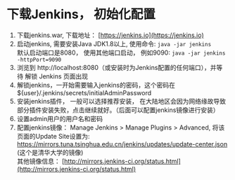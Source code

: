 # 下载Jenkins， 初始化配置

   1. 下载jenkins.war, 下载地址： [https://jenkins.io](https://jenkins.io)
   2. 启动jenkins, 需要安装Java JDK1.8以上, 使用命令:  `java -jar jenkins`  
    默认启动端口是8080， 使用其他端口启动， 例如9090: `java -jar jenkins -httpPort=9090`
   3. 浏览到 http://localhost:8080（或安装时为Jenkins配置的任何端口），并等待 解锁 Jenkins 页面出现 
   4. 解锁jenkins，一开始需要输入jenkins的密码，这个密码在${user}/.jenkins/secrets/initialAdminPassword
   5. 安装jenkins插件， 一般可以选择推荐安装， 在大陆地区会因为网络缘故导致部分插件安装失败，点击继续就好。（后面可以配置jenkins镜像进行安装）
   6. 设置admin用户的用户名和密码
   7. 配置jenkins镜像： Manage Jenkins > Manage Plugins > Advanced, 将该页面的Update Site设置为: https://mirrors.tuna.tsinghua.edu.cn/jenkins/updates/update-center.json (这个是清华大学的镜像)  
   其他镜像信息： [http://mirrors.jenkins-ci.org/status.html](http://mirrors.jenkins-ci.org/status.html)

